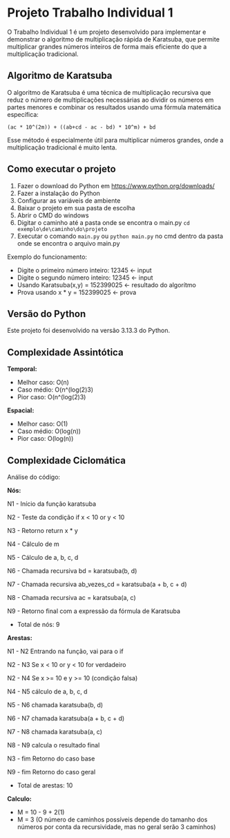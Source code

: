 # Projeto Trabalho Individual 1

O Trabalho Individual 1 é um projeto desenvolvido para implementar e demonstrar o algoritmo de multiplicação rápida de Karatsuba, que permite multiplicar grandes números inteiros de forma mais eficiente do que a multiplicação tradicional.

## Algoritmo de Karatsuba

O algoritmo de Karatsuba é uma técnica de multiplicação recursiva que reduz o número de multiplicações necessárias ao dividir os números em partes menores e combinar os resultados usando uma fórmula matemática específica:

```(ac * 10^(2m)) + ((ab+cd - ac - bd) * 10^m) + bd```

Esse método é especialmente útil para multiplicar números grandes, onde a multiplicação tradicional é muito lenta.

## Como executar o projeto

1. Fazer o download do Python em https://www.python.org/downloads/
2. Fazer a instalação do Python
3. Configurar as variáveis de ambiente
4. Baixar o projeto em sua pasta de escolha
6. Abrir o CMD do windows
7. Digitar o caminho até a pasta onde se encontra o main.py
```cd exemplo\de\caminho\do\projeto```
9. Executar o comando ```main.py``` ou ```python main.py``` no cmd dentro da pasta onde se encontra o arquivo main.py

Exemplo do funcionamento:

- Digite o primeiro número inteiro: 12345 <- input
- Digite o segundo número inteiro: 12345 <- input
- Usando Karatsuba(x,y) = 152399025 <- resultado do algorítmo
- Prova usando x * y = 152399025 <- prova

## Versão do Python
Este projeto foi desenvolvido na versão 3.13.3 do Python.

## Complexidade Assintótica

**Temporal:**
- Melhor caso: O(n)
- Caso médio: O(n^(log(2)3)
- Pior caso: O(n^(log(2)3)

**Espacial:**
- Melhor caso: O(1)
- Caso médio: O(log(n))
- Pior caso: O(log(n))

## Complexidade Ciclomática

Análise do código:

**Nós:**

N1 -	Início da função karatsuba

N2 -	Teste da condição if x < 10 or y < 10

N3 -	Retorno return x * y

N4 -	Cálculo de m

N5 -	Cálculo de a, b, c, d

N6 -	Chamada recursiva bd = karatsuba(b, d)

N7 -	Chamada recursiva ab_vezes_cd = karatsuba(a + b, c + d)

N8 -	Chamada recursiva ac = karatsuba(a, c)

N9 -	Retorno final com a expressão da fórmula de Karatsuba

- Total de nós: 9

**Arestas:**

N1 -	N2	Entrando na função, vai para o if

N2 -	N3	Se x < 10 or y < 10 for verdadeiro

N2 -	N4	Se x >= 10 e y >= 10 (condição falsa)

N4 -	N5	cálculo de a, b, c, d

N5 -	N6	chamada karatsuba(b, d)

N6 -	N7	chamada karatsuba(a + b, c + d)

N7 -	N8	chamada karatsuba(a, c)

N8 -	N9	calcula o resultado final

N3 -	fim	Retorno do caso base

N9 -	fim	Retorno do caso geral

- Total de arestas: 10

**Calculo:**
- M = 10 - 9 + 2(1)
- M = 3 (O número de caminhos possíveis depende do tamanho dos números por conta da recursividade, mas no geral serão 3 caminhos)

